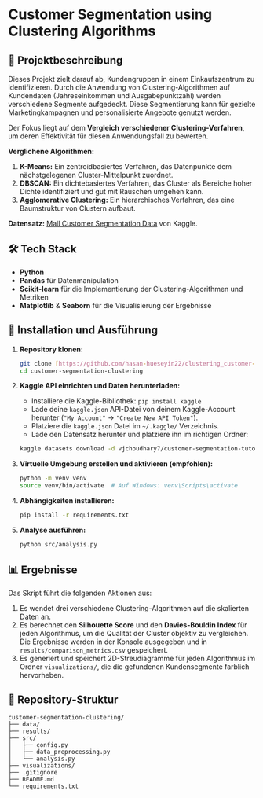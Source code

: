 # Customer Segmentation using Clustering Algorithms

## 📝 Projektbeschreibung

Dieses Projekt zielt darauf ab, Kundengruppen in einem Einkaufszentrum zu identifizieren. Durch die Anwendung von Clustering-Algorithmen auf Kundendaten (Jahreseinkommen und Ausgabepunktzahl) werden verschiedene Segmente aufgedeckt. Diese Segmentierung kann für gezielte Marketingkampagnen und personalisierte Angebote genutzt werden.

Der Fokus liegt auf dem **Vergleich verschiedener Clustering-Verfahren**, um deren Effektivität für diesen Anwendungsfall zu bewerten.

**Verglichene Algorithmen:**
1.  **K-Means:** Ein zentroidbasiertes Verfahren, das Datenpunkte dem nächstgelegenen Cluster-Mittelpunkt zuordnet.
2.  **DBSCAN:** Ein dichtebasiertes Verfahren, das Cluster als Bereiche hoher Dichte identifiziert und gut mit Rauschen umgehen kann.
3.  **Agglomerative Clustering:** Ein hierarchisches Verfahren, das eine Baumstruktur von Clustern aufbaut.

**Datensatz:** [Mall Customer Segmentation Data](https://www.kaggle.com/datasets/vjchoudhary7/customer-segmentation-tutorial-in-python) von Kaggle.

## 🛠️ Tech Stack

-   **Python**
-   **Pandas** für Datenmanipulation
-   **Scikit-learn** für die Implementierung der Clustering-Algorithmen und Metriken
-   **Matplotlib** & **Seaborn** für die Visualisierung der Ergebnisse

## 🚀 Installation und Ausführung

1.  **Repository klonen:**
    ```bash
    git clone [https://github.com/hasan-hueseyin22/clustering_customer-segmentation.git](https://github.com/hasan-hueseyin22/clustering_customer-segmentation.git)
    cd customer-segmentation-clustering
    ```

2.  **Kaggle API einrichten und Daten herunterladen:**
    -   Installiere die Kaggle-Bibliothek: `pip install kaggle`
    -   Lade deine `kaggle.json` API-Datei von deinem Kaggle-Account herunter (`"My Account"` -> `"Create New API Token"`).
    -   Platziere die `kaggle.json` Datei im `~/.kaggle/` Verzeichnis.
    -   Lade den Datensatz herunter und platziere ihn im richtigen Ordner:
    ```bash
    kaggle datasets download -d vjchoudhary7/customer-segmentation-tutorial-in-python -p data/raw/ --unzip
    ```

3.  **Virtuelle Umgebung erstellen und aktivieren (empfohlen):**
    ```bash
    python -m venv venv
    source venv/bin/activate  # Auf Windows: venv\Scripts\activate
    ```

4.  **Abhängigkeiten installieren:**
    ```bash
    pip install -r requirements.txt
    ```

5.  **Analyse ausführen:**
    ```bash
    python src/analysis.py
    ```


## 📊 Ergebnisse

Das Skript führt die folgenden Aktionen aus:
1.  Es wendet drei verschiedene Clustering-Algorithmen auf die skalierten Daten an.
2.  Es berechnet den **Silhouette Score** und den **Davies-Bouldin Index** für jeden Algorithmus, um die Qualität der Cluster objektiv zu vergleichen. Die Ergebnisse werden in der Konsole ausgegeben und in `results/comparison_metrics.csv` gespeichert.
3.  Es generiert und speichert 2D-Streudiagramme für jeden Algorithmus im Ordner `visualizations/`, die die gefundenen Kundensegmente farblich hervorheben.


## 📂 Repository-Struktur
```
customer-segmentation-clustering/
├── data/
├── results/
├── src/
│   ├── config.py
│   ├── data_preprocessing.py
│   └── analysis.py
├── visualizations/
├── .gitignore
├── README.md
└── requirements.txt
```